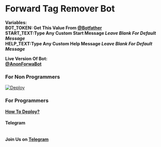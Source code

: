<h1> Forward Tag Remover Bot</h1>

<b>Variables:</b><br>
  <b>BOT_TOKEN: Get This Value From <a href="https://telegram.dog/botfather">@Botfather</a></b>
  <br><b>START_TEXT:Type Any Custom Start Message<i> Leave Blank For Default Message</i></b><br>
 <b>HELP_TEXT:Type Any Custom Help Message  <i>Leave Blank For Default Message</i> </b>


<b>Live Version Of Bot:</b><br>
 <b><a href="https://telegram.dog/Anonforwabot">@AnonForwaBot</a></b>

<h3>For Non Programmers</h3>
<a href="https://heroku.com/deploy?template=https://github.com/Artis7eeR/forward-Tag-Remover-Bot">
  <img src="https://www.herokucdn.com/deploy/button.svg" alt="Deploy">
</a>

<h3>For Programmers</h3>
  <b><a href="https://youtu.be/swg6un2N4Fk">How To Deploy?</a></b><br>

<h4>Telegram</h4><br>
<b>Join Us on <a href="https://telegram.dog/TeamCyphers">Telegram</a></b>
